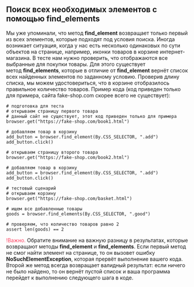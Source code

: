 <h2>Поиск всех необходимых элементов с помощью find_elements</h2>

<p>Мы уже упоминали, что метод <strong>find_element</strong> возвращает только первый из всех элементов, которые подходят под условия поиска. Иногда возникает ситуация, когда у нас есть несколько одинаковых по сути объектов на странице, например, иконки товаров в корзине интернет-магазина. В тесте нам нужно проверить, что отображаются все выбранные для покупки товары. Для этого существует метод&nbsp;<strong>find_elements</strong>, которые в отличие от <strong>find_element</strong> вернёт&nbsp;список всех найденных элементов по заданному условию. Проверив длину списка, мы можем удостовериться, что в корзине отобразилось правильное количество&nbsp;товаров. Пример кода (код приведен только для примера, сайта fake-shop.com скорее всего не существует):</p>

<pre><code class="language-python hljs"><span class="hljs-comment"># подготовка для теста</span>
<span class="hljs-comment"># открываем страницу первого товара</span>
<span class="hljs-comment"># данный сайт не существует, этот код приведен только для примера</span>
browser.get(<span class="hljs-string">"https://fake-shop.com/book1.html"</span>)

<span class="hljs-comment"># добавляем товар в корзину</span>
add_button = browser.find_element(By.CSS_SELECTOR, <span class="hljs-string">".add"</span>)
add_button.click()

<span class="hljs-comment"># открываем страницу второго товара</span>
browser.get(<span class="hljs-string">"https://fake-shop.com/book2.html"</span>)

<span class="hljs-comment"># добавляем товар в корзину</span>
add_button = browser.find_element(By.CSS_SELECTOR, <span class="hljs-string">".add"</span>)
add_button.click()

<span class="hljs-comment"># тестовый сценарий</span>
<span class="hljs-comment"># открываем корзину</span>
browser.get(<span class="hljs-string">"https://fake-shop.com/basket.html"</span>)

<span class="hljs-comment"># ищем все добавленные товары</span>
goods = browser.find_elements(By.CSS_SELECTOR, <span class="hljs-string">".good"</span>)

<span class="hljs-comment"># проверяем, что количество товаров равно 2</span>
<span class="hljs-keyword">assert</span> len(goods) == <span class="hljs-number">2</span></code></pre>

<p><span style="color: #ff4363;">!Важно.</span> Обратите внимание на важную разницу в результатах, которые возвращают методы <strong>find_element</strong> и <strong>find_elements</strong>. Если первый метод не смог найти элемент на странице, то он вызовет ошибку <strong>NoSuchElementException</strong>, которая прервёт выполнение вашего кода. Второй же метод всегда возвращает валидный&nbsp;результат: если ничего не было найдено, то он вернёт пустой список и ваша программа перейдет к выполнению следующего шага в коде.</p>